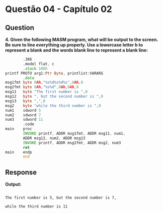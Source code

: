 # Questão 04 - Capítulo 02

## Question

**<p>4. Given the following MASM program, what will be output to the screen. Be sure to line everything up properly. Use a lowercase letter b to represent a blank and the words blank line to represent a blank line:</p>**

```asm
        .386
        .model flat, c
        .stack 100h
printf PROTO arg1:Ptr Byte, printlist:VARARG
        .data
msg1fmt byte 0Ah,"%s%d%s%d%s",0Ah,0
msg2fmt byte 0Ah,"%s%d",0Ah,0Ah,0
msg11   byte "The first number is ",0
msg12   byte ", but the second number is ",0
msg13   byte ",",0
msg2    byte "while the third number is ",0
num1    sdword 5
num2    sdword 7
num3    sdword 11
        .code
main    proc
        INVOKE printf, ADDR msg1fmt, ADDR msg11, num1,
        ADDR msg12, num2, ADDR msg13
        INVOKE printf, ADDR msg2fmt, ADDR msg2, num3
        ret
main    endp
        end
```

## Response

**Output:**
```

The first number is 5, but the second number is 7,

while the third number is 11

```
